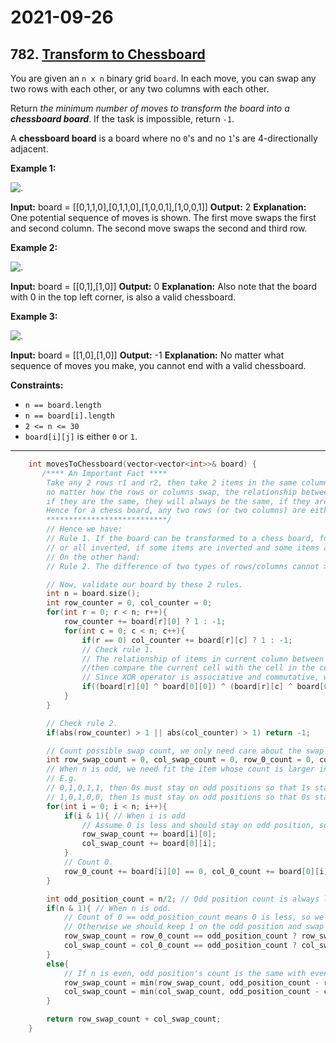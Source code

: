 # 2021-09-26

## 782. [Transform to Chessboard](https://leetcode.com/problems/transform-to-chessboard/)

You are given an `n x n` binary grid `board`. In each move, you can swap any two rows with each other, or any two columns with each other.

Return _the minimum number of moves to transform the board into a **chessboard board**_. If the task is impossible, return `-1`.

A **chessboard board** is a board where no `0`'s and no `1`'s are 4-directionally adjacent.

**Example 1:**

![.](https://assets.leetcode.com/uploads/2021/06/29/chessboard1-grid.jpg)

**Input:** board = \[\[0,1,1,0\],\[0,1,1,0\],\[1,0,0,1\],\[1,0,0,1\]\]
**Output:** 2
**Explanation:** One potential sequence of moves is shown.
The first move swaps the first and second column.
The second move swaps the second and third row.

**Example 2:**

![.](https://assets.leetcode.com/uploads/2021/06/29/chessboard2-grid.jpg)

**Input:** board = \[\[0,1\],\[1,0\]\]
**Output:** 0
**Explanation:** Also note that the board with 0 in the top left corner, is also a valid chessboard.

**Example 3:**

![.](https://assets.leetcode.com/uploads/2021/06/29/chessboard3-grid.jpg)

**Input:** board = \[\[1,0\],\[1,0\]\]
**Output:** -1
**Explanation:** No matter what sequence of moves you make, you cannot end with a valid chessboard.

**Constraints:**

- `n == board.length`
- `n == board[i].length`
- `2 <= n <= 30`
- `board[i][j]` is either `0` or `1`.

---

```c++
    int movesToChessboard(vector<vector<int>>& board) {
       /**** An Important Fact ****
        Take any 2 rows r1 and r2, then take 2 items in the same column c from the 2 rows, e.g. b[r1][c], b[r2][c],
        no matter how the rows or columns swap, the relationship between the 2 items never changes:
        if they are the same, they will always be the same, if they are inverted, they will always be inverted.
        Hence for a chess board, any two rows (or two columns) are either the same, or inverted.
        ***************************/
        // Hence we have:
        // Rule 1. If the board can be transformed to a chess board, for any two rows in the board, the cells between them must be either all the same,
        // or all inverted, if some items are inverted and some items are the same, they can't form a chess board by swapping.
        // On the other hand:
        // Rule 2. The difference of two types of rows/columns cannot > 1, otherwise there must be >= 2 same type of rows/columns arranged together.

        // Now, validate our board by these 2 rules.
        int n = board.size();
        int row_counter = 0, col_counter = 0;
        for(int r = 0; r < n; r++){
            row_counter += board[r][0] ? 1 : -1;
            for(int c = 0; c < n; c++){
                if(r == 0) col_counter += board[r][c] ? 1 : -1;
                // Check rule 1.
                // The relationship of items in current column between current row and first row should be consistent with the relationship of first items between current row and first row (i.e. the 2 pair of items should be either both the same or both inverted). Hence we compare the first cell of current row and first cell of first row,
                //then compare the current cell with the cell in the cell in the same column in first row, the result should be the same.
                // Since XOR operator is associative and commutative, we don't have to verify columns again (i.e. (board[0][c] ^ board[0][0]) ^ (board[r][c] ^ board[r][0]) )
                if((board[r][0] ^ board[0][0]) ^ (board[r][c] ^ board[0][c])) return -1;
            }
        }

        // Check rule 2.
        if(abs(row_counter) > 1 || abs(col_counter) > 1) return -1;

        // Count possible swap count, we only need care about the swap count of odd positions, since when we swap, we always swap an odd position with an even position.
        int row_swap_count = 0, col_swap_count = 0, row_0_count = 0, col_0_count = 0;
        // When n is odd, we need fit the item whose count is larger into even positions because even position is more than odd position.
        // E.g.
        // 0,1,0,1,1, then 0s must stay on odd positions so that 1s stay on even positions: 1,0,1,0,1.
        // 1,0,1,0,0, then 1s must stay on odd positions so that 0s stay on even positions: 0,1,0,1,0.
        for(int i = 0; i < n; i++){
            if(i & 1){ // When i is odd
                // Assume 0 is less and should stay on odd position, so we swap 1 away from odd position.
                row_swap_count += board[i][0];
                col_swap_count += board[0][i];
            }
            // Count 0.
            row_0_count += board[i][0] == 0, col_0_count += board[0][i] == 0;
        }

        int odd_position_count = n/2; // Odd position count is always less than or equal with even position count.
        if(n & 1){ // When n is odd.
            // Count of 0 == odd_position_count means 0 is less, so we're right on swapping 1 away, the current swap count is correct.
            // Otherwise we should keep 1 on the odd position and swap 0 away, so the swap count becomes odd_position_count - row_swap_count.
            row_swap_count = row_0_count == odd_position_count ? row_swap_count : (odd_position_count - row_swap_count);
            col_swap_count = col_0_count == odd_position_count ? col_swap_count : (odd_position_count - col_swap_count);
        }
        else{
            // If n is even, odd position's count is the same with even position's count, choose whichever swap count is smaller.
            row_swap_count = min(row_swap_count, odd_position_count - row_swap_count);
            col_swap_count = min(col_swap_count, odd_position_count - col_swap_count);
        }

        return row_swap_count + col_swap_count;
    }
```
